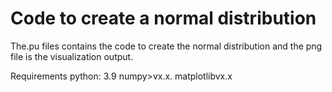 # Code to create a normal distribution
The.pu files contains the code to create the normal distribution and the png file is the visualization output.

Requirements
python: 3.9
numpy>vx.x.
matplotlibvx.x
